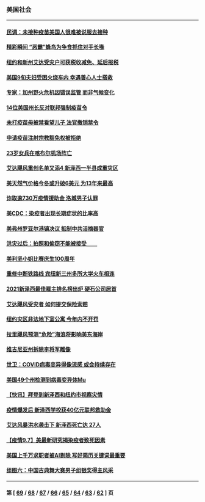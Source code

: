 ### 美国社会
---
#### [民调：未接种疫苗美国人很难被说服去接种](../../pages/ncid1078160/n13225319.md) 
#### [精彩瞬间 “恶霸”蜂鸟为争食抓住对手长喙](../../pages/ncid1078160/n13224306.md) 
#### [纽约和新州艾达受灾户可获税收减免、延后报税](../../pages/ncid1078160/n13223491.md) 
#### [美国9旬夫妇受困火烧车内 幸遇善心人士搭救](../../pages/ncid1078160/n13223443.md) 
#### [专家：加州野火危机因错误监管 而非气候变化](../../pages/ncid1078160/n13223186.md) 
#### [14位美国州长反对联邦强制疫苗令](../../pages/ncid1078160/n13223181.md) 
#### [未打疫苗母被禁看望儿子 法官撤销禁令](../../pages/ncid1078160/n13223422.md) 
#### [申请疫苗注射宗教豁免权被拒绝](../../pages/ncid1078160/n13223415.md) 
#### [23岁女兵在喀布尔机场阵亡](../../pages/ncid1078160/n13223206.md) 
#### [艾达飓风重创名单又添4 新泽西一半县成重灾区](../../pages/ncid1078160/n13223342.md) 
#### [美天然气价格今冬或升破6美元 为13年来最高](../../pages/ncid1078160/n13223085.md) 
#### [诈取逾730万疫情援助金 洛城男子认罪](../../pages/ncid1078160/n13223095.md) 
#### [美CDC：染疫者出现长期症状的比率高](../../pages/ncid1078160/n13222927.md) 
#### [美弗州罗亚尔港镇决议 抵制中共活摘器官](../../pages/ncid1078160/n13222675.md) 
#### [洪灾过后：拍照和偷窃不能被接受　　](../../pages/ncid1078160/n13222658.md) 
#### [美利坚小姐比赛庆生100周年](../../pages/ncid1078160/n13222752.md) 
#### [重修中断铁路线 宾纽新三州多所大学火车相连](../../pages/ncid1078160/n13222715.md) 
#### [2021新泽西最佳雇主排名榜出炉 硬石公司居首](../../pages/ncid1078160/n13222695.md) 
#### [艾达飓风受灾者 如何提交保险索赔](../../pages/ncid1078160/n13222682.md) 
#### [纽约灾区非法地下室公寓 今年内不开罚](../../pages/ncid1078160/n13220978.md) 
#### [拉里飓风预测“危险”海浪将影响美东海岸](../../pages/ncid1078160/n13220537.md) 
#### [维吉尼亚州拆除李将军雕像](../../pages/ncid1078160/n13220480.md) 
#### [世卫：COVID病毒变异得像流感 或会持续存在](../../pages/ncid1078160/n13217852.md) 
#### [美国49个州检测到病毒变异体Mu](../../pages/ncid1078160/n13217833.md) 
#### [【快讯】拜登到新泽西和纽约市视察灾情](../../pages/ncid1078160/n13217698.md) 
#### [疫情爆发后 新泽西学校获40亿元联邦救助金](../../pages/ncid1078160/n13217658.md) 
#### [艾达风暴洪水袭击下 新泽西死亡达 27人](../../pages/ncid1078160/n13217536.md) 
#### [【疫情9.7】美最新研究揭染疫者致死因素](../../pages/ncid1078160/n13216485.md) 
#### [美国上千万求职者被AI剔除 写好简历关键词最重要](../../pages/ncid1078160/n13215838.md) 
#### [组图六：中国古典舞大赛男子组银奖得主风采](../../pages/ncid1078160/n13215489.md) 

---
#### 第 [ [69](./69.md) / [68](./68.md) / [67](./67.md) / [66](./66.md) / [65](./65.md) / [64](./64.md) / [63](./63.md) / [62](./62.md) ] 页
